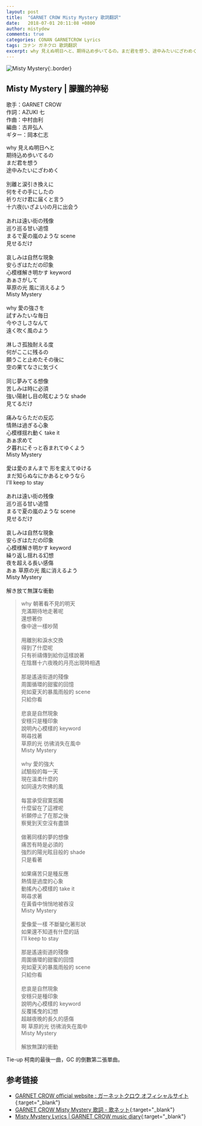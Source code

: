 ```yaml
---
layout: post
title:  "GARNET CROW Misty Mystery 歌詞翻訳"
date:   2018-07-01 20:11:08 +0800
author: mistydew
comments: true
categories: CONAN GARNETCROW Lyrics
tags: コナン ガネクロ 歌詞翻訳
excerpt: why 見えぬ明日へと、期待込め歩いてるの。まだ君を想う、途中みたいにざわめく。
---
```

![Misty Mystery](https://raw.githubusercontent.com/mistydew/gc2/master/cover/single/SG33_Misty%20Mystery.jpg){:.border}

## Misty Mystery | 朦朧的神秘

歌手：GARNET CROW<br>
作詞：AZUKI 七<br>
作曲：中村由利<br>
編曲：古井弘人<br>
ギター：岡本仁志

<div class="lyric-original">
<p>
why 見えぬ明日へと<br>
期待込め歩いてるの<br>
まだ君を想う<br>
途中みたいにざわめく<br>
<br>
別離と涙引き換えに<br>
何をその手にしたの<br>
祈りだけ君に届くと言う<br>
十六夜(いざよい)の月に出会う<br>
<br>
あれは遠い街の残像<br>
巡り巡る甘い追憶<br>
まるで夏の嵐のような scene<br>
見せるだけ<br>
<br>
哀しみは自然な現象<br>
安らぎはただの印象<br>
心模様解き明かす keyword<br>
あぁさがして<br>
草原の光 風に消えるよう<br>
Misty Mystery<br>
<br>
why 愛の強さを<br>
試すみたいな毎日<br>
今やさしさなんて<br>
遠く吹く風のよう<br>
<br>
淋しさ孤独耐える度<br>
何がここに残るの<br>
願うこと止めたその後に<br>
空の果てなさに気づく<br>
<br>
同じ夢みてる想像<br>
苦しみは時に必須<br>
強い陽射し目の眩むような shade<br>
見てるだけ<br>
<br>
痛みならただの反応<br>
情熱は過ぎる心象<br>
心模様揺れ動く take it<br>
あぁ求めて<br>
夕暮れにそっと呑まれてゆくよう<br>
Misty Mystery<br>
<br>
愛は愛のまんまで 形を変えてゆける<br>
まだ知らぬなにかあるとゆうなら<br>
I'll keep to stay<br>
<br>
あれは遠い街の残像<br>
巡り巡る甘い追憶<br>
まるで夏の嵐のような scene<br>
見せるだけ<br>
<br>
哀しみは自然な現象<br>
安らぎはただの印象<br>
心模様解き明かす keyword<br>
繰り返し揺れる幻想<br>
夜を超える長い感傷<br>
あぁ 草原の光 風に消えるよう<br>
Misty Mystery<br>
<br>
解き放て無謀な衝動
</p>
</div>

<div class="lyric-translation">
<blockquote>
why 朝著看不見的明天<br>
充滿期待地走著呢<br>
還想著你<br>
像中途一樣吵鬧<br>
<br>
用離別和淚水交換<br>
得到了什麼呢<br>
只有祈禱傳到給你這樣說著<br>
在陰曆十六夜晚的月亮出現時相遇<br>
<br>
那是遙遠街道的殘像<br>
周圍循環的甜蜜的回憶<br>
宛如夏天的暴風雨般的 scene<br>
只給你看<br>
<br>
悲哀是自然現象<br>
安穩只是種印象<br>
說明內心模樣的 keyword<br>
啊尋找著<br>
草原的光 彷彿消失在風中<br>
Misty Mystery<br>
<br>
why 愛的強大<br>
試驗般的每一天<br>
現在溫柔什麼的<br>
如同遠方吹拂的風<br>
<br>
每當承受寂寞孤獨<br>
什麼留在了這裡呢<br>
祈願停止了在那之後<br>
察覺到天空沒有盡頭<br>
<br>
做著同樣的夢的想像<br>
痛苦有時是必須的<br>
強烈的陽光眩目般的 shade<br>
只是看著<br>
<br>
如果痛苦只是種反應<br>
熱情是過度的心象<br>
動搖內心模樣的 take it<br>
啊尋求著<br>
在黃昏中悄悄地被吞沒<br>
Misty Mystery<br>
<br>
愛像愛一樣 不斷變化著形狀<br>
如果還不知道有什麼的話<br>
I'll keep to stay<br>
<br>
那是遙遠街道的殘像<br>
周圍循環的甜蜜的回憶<br>
宛如夏天的暴風雨般的 scene<br>
只給你看<br>
<br>
悲哀是自然現象<br>
安穩只是種印象<br>
說明內心模樣的 keyword<br>
反覆搖曳的幻想<br>
超越夜晚的長久的感傷<br>
啊 草原的光 彷彿消失在風中<br>
Misty Mystery<br>
<br>
解放無謀的衝動
</blockquote>
</div>

Tie-up 柯南的最後一曲，GC 的倒數第二張單曲。

## 参考链接

* [GARNET CROW official website : ガーネットクロウ オフィシャルサイト](http://www.garnetcrow.com){:target="_blank"}
* [GARNET CROW Misty Mystery 歌詞 - 歌ネット](https://www.uta-net.com/song/117216){:target="_blank"}
* [Misty Mystery Lyrics \| GARNET CROW music diary](https://mistydew.github.io/gc/lyrics/original/Misty%20Mystery.html){:target="_blank"}
